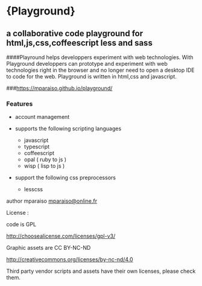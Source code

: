 {Playground}
============

a collaborative code playground for html,js,css,coffeescript less and sass 
--------------------------------------------------------------------------

####Playround helps developpers experiment with web technologies. With Playground developpers 
can prototype and experiment with web technologies right in the browser and no longer need to open a desktop IDE to code for the web. Playground is written in html,css and javascript.

###https://mparaiso.github.io/playground/

### Features

- account management

- supports the following scripting languages
	+ javascript
	+ typescript
	+ coffeescript
	+ opal ( ruby to js )
	+ wisp ( lisp to js )

- support the following css preprocessors
	+ lesscss


author mparaiso <mparaiso@online.fr>

License :

code is GPL

http://choosealicense.com/licenses/gpl-v3/

Graphic assets are CC BY-NC-ND 

http://creativecommons.org/licenses/by-nc-nd/4.0

Third party vendor scripts and assets have their own licenses, please check them.
